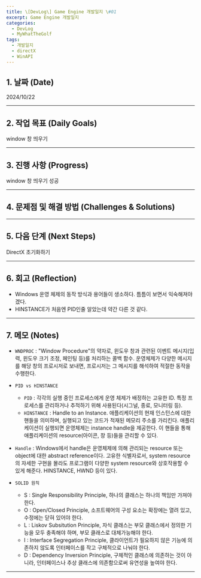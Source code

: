 ```yaml
---
title: \[DevLog\] Game Engine 개발일지 \#01
excerpt: Game Engine 개발일지
categories:
  - DevLog
  - MyWhatTheGolf
tags:
  - 개발일지
  - directX
  - WinAPI
---
```

## 1. 날짜 (Date)

2024/10/22

---

## 2. 작업 목표 (Daily Goals)

window 창 띄우기

---

## 3. 진행 사항 (Progress)

window 창 띄우기 성공

---

## 4. 문제점 및 해결 방법 (Challenges & Solutions)

---

## 5. 다음 단계 (Next Steps)

DirectX 초기화하기

---

## 6. 회고 (Reflection)

- Windows 운영 체제의 동작 방식과 용어들이 생소하다. 틈틈이 보면서 익숙해져야겠다.
- HINSTANCE가 처음엔 PID인줄 알았는데 약간 다른 것 같다.

---

## 7. 메모 (Notes)

- `WNDPROC` : "Window Procedure"의 약자로, 윈도우 창과 관련된 이벤트 메시지(입력, 윈도우 크기 조정, 페인팅 등)를 처리하는 콜백 함수. 운영체제가 다양한 메시지를 해당 창의 프로시저로 보내면, 프로시저는 그 메시지를 해석하여 적절한 동작을 수행한다.

- `PID vs HINSTANCE`
	- `PID` : 각각의 실행 중인 프로세스에게 운영 체제가 배정하는 고유한 ID. 특정 프로세스를 관리하거나 추적하기 위해 사용된다(시그널, 종료, 모니터링 등).
	- `HINSTANCE` : Handle to an Instance. 애플리케이션의 현재 인스턴스에 대한 핸들을 의미하며, 실행되고 있는 코드가 적재된 메모리 주소를 가리킨다. 애플리케이션이 실행되면 운영체제는 instance handle을 제공한다. 이 핸들을 통해 애플리케이션의 resource(아이콘, 창 등)들을 관리할 수 있다.

- `Handle` : Windows에서 handle은 운영체제에 의해 관리되는 resource 또는 object에 대한 abstract reference이다. 고유한 식별자로서, system resource의 자세한 구현을 몰라도 프로그램이 다양한 system resource와 상호작용할 수 있게 해준다. HINSTANCE, HWND 등이 있다.

- `SOLID 원칙`
	- S : Single Responsibility Principle, 하나의 클래스는 하나의 책임만 가져야 한다.
	- O : Open/Closed Principle, 소프트웨어의 구성 요소는 확장에는 열려 있고, 수정에는 닫혀 있어야 한다.
	- L : Liskov Subsitution Principle, 자식 클래스는 부모 클래스에서 정의한 기능을 모두 충족해야 하며, 부모 클래스로 대체가능해야 한다.
	- I : Interface Segregation Principle, 클라이언트가 필요하지 않은 기능에 의존하지 않도록 인터페이스를 작고 구체적으로 나눠야 한다.
	- D : Dependency Inversion Principle, 구체적인 클래스에 의존하는 것이 아니라, 인터페이스나 추상 클래스에 의존함으로써 유연성을 높여야 한다.

---

